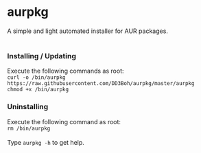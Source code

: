 # aurpkg
A simple and light automated installer for AUR packages.<br>
<br>
### Installing / Updating
Execute the following commands as root:<br>
`curl -o /bin/aurpkg https://raw.githubusercontent.com/DD3Boh/aurpkg/master/aurpkg`<br>
`chmod +x /bin/aurpkg` <br>
### Uninstalling
Execute the following command as root:<br>
`rm /bin/aurpkg` <br>
<br>
Type `aurpkg -h` to get help.